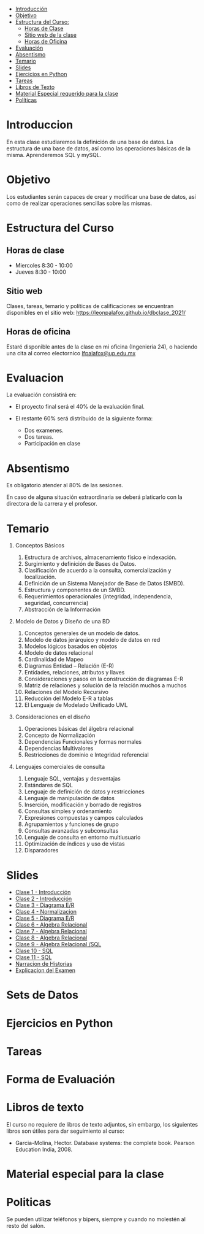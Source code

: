 - [Introducción](#introduccion)
- [Objetivo](#objetivo)
- [Estructura del Curso:](#estrctura-del-curso)
  - [Horas de Clase](#horas-de-clase)
  - [Sitio web de la clase](#sitio-web)
  - [Horas de Oficina](#horas-de-oficina)
- [Evaluación](#evaluacion)
- [Absentismo](#absentismo)
- [Temario](#temario)
- [Slides](#slides)
- [Ejercicios en Python](#ejercicios-en-python)
- [Tareas](#tareas)
- [Libros de Texto](#libros-de-texto)
- [Material Especial requerido para la clase](#material-especial-para-clase)
- [Políticas](#politicas)


# Introduccion

En esta clase estudiaremos la definición de una base de datos. La estructura de una base de datos, así como las operaciones básicas de la misma. Aprenderemos SQL y mySQL.

# Objetivo

Los estudiantes serán capaces de crear y modificar una base de datos, así como de realizar operaciones sencillas sobre las mismas. 

# Estructura del Curso

## Horas de clase

- Miercoles 8:30 - 10:00
- Jueves 8:30 - 10:00

## Sitio web

Clases, tareas, temario y políticas de calificaciones se encuentran disponibles en el sitio web: https://leonpalafox.github.io/dbclase_2021/


## Horas de oficina

Estaré disponible antes de la clase en mi oficina (Ingenieria 24), o haciendo una cita al correo electornico lfpalafox@up.edu.mx

# Evaluacion

La evaluación consistirá en:

- El proyecto final será el 40% de la evaluación final.

- El restante 60% será distribuido de la siguiente forma:
  - Dos examenes. 
  - Dos tareas.
  - Participación en clase


# Absentismo
Es obligatorio atender al 80% de las sesiones.

En caso de alguna situación extraordinaria se deberá platicarlo con la directora de la carrera y el profesor.

# Temario

1. Conceptos Básicos
    1. Estructura de archivos, almacenamiento físico e indexación.
    2. Surgimiento y definición de Bases de Datos.
    3. Clasificación de acuerdo a la consulta, comercialización y localización.
    4. Definición de un Sistema Manejador de Base de Datos  (SMBD).
    5. Estructura y componentes de un SMBD.
    6. Requerimientos operacionales (integridad, independencia, seguridad, concurrencia)
    7. Abstracción de la Información

2. Modelo de Datos y Diseño de una BD
    1. Conceptos generales de un modelo de datos.
    2. Modelo de datos jerárquico y modelo de datos en red
    3. Modelos lógicos basados en objetos 
    4. Modelo de datos relacional
    5. Cardinalidad de Mapeo 
    6. Diagramas Entidad – Relación (E-R)
    7. Entidades, relaciones, atributos y llaves
    8. Consideraciones y pasos en la construcción de diagramas E-R
    9. Matriz de relaciones y solución de la relación muchos a muchos
    10. Relaciones del Modelo Recursivo
    11. Reducción del Modelo E-R a tablas
    12. El Lenguaje de Modelado Unificado UML

3. Consideraciones en el diseño
    1. Operaciones básicas del álgebra relacional 
    2. Concepto de Normalización
    3. Dependencias Funcionales y formas normales
    4. Dependencias Multivalores
    5. Restricciones de dominio e Integridad referencial 

4. Lenguajes comerciales de consulta
    1. Lenguaje SQL, ventajas y desventajas
    2. Estándares de SQL 
    3. Lenguaje de definición de datos y restricciones
    4. Lenguaje de manipulación de datos
    5. Inserción, modificación y borrado de registros
    6. Consultas simples y ordenamiento
    7. Expresiones compuestas y campos calculados
    8. Agrupamientos y funciones de grupo
    9. Consultas avanzadas y subconsultas
    10. Lenguaje de consulta en entorno multiusuario
    11. Optimización de índices y uso de vistas
    12. Disparadores


# Slides

- [Clase 1 - Introducción](https://github.com/leonpalafox/dbclase_2021/blob/master/Slides/Clase_1_2021.pptx)
- [Clase 2 - Introducción](https://github.com/leonpalafox/dbclase_2021/blob/master/Slides/Clase_2_2021.pptx)
- [Clase 3 - Diagrama E/R](https://github.com/leonpalafox/dbclase_2021/blob/master/Slides/Clase_3_2021.pptx)
- [Clase 4 - Normalizacion](https://github.com/leonpalafox/dbclase_2021/blob/master/Slides/Clase_4_2021.pptx)
- [Clase 5 - Diagrama E/R](https://github.com/leonpalafox/dbclase_2021/blob/master/Slides/Clase_5_2021.pptx)
- [Clase 6 - Algebra Relacional](https://github.com/leonpalafox/dbclase_2021/blob/master/Slides/Clase_6_2021.pptx)
- [Clase 7 - Algebra Relacional](https://github.com/leonpalafox/dbclase_2021/blob/master/Slides/Clase_7_2021.pptx)
- [Clase 8 - Algebra Relacional](https://github.com/leonpalafox/dbclase_2021/blob/master/Slides/Clase_8_2021.pptx)
- [Clase 9 - Algebra Relacional /SQL](https://github.com/leonpalafox/dbclase_2021/blob/master/Slides/Clase_9_2021.pptx)
- [Clase 10 - SQL](https://github.com/leonpalafox/dbclase_2021/blob/master/Slides/Clase_10_2021.pptx)
- [Clase 11 - SQL](https://github.com/leonpalafox/dbclase_2021/blob/master/Slides/Clase_11_2021.pptx)
- [Narracion de Historias](https://github.com/leonpalafox/dbclase_2021/blob/master/Slides/NarracionHistorias.pptx)
- [Explicacion del Examen](https://github.com/leonpalafox/dbclase_2021/blob/master/Slides/Examen_Explicacion.pptx)


# Sets de Datos



# Ejercicios en Python




# Tareas


# Forma de Evaluación




# Libros de texto

El curso no requiere de libros de texto adjuntos, sin embargo, los siguientes libros son útiles para dar seguimiento al curso:

- Garcia-Molina, Hector. Database systems: the complete book. Pearson Education India, 2008.

# Material especial para la clase


# Politicas

Se pueden utilizar teléfonos y bipers, siempre y cuando no molestén al resto del salón.




